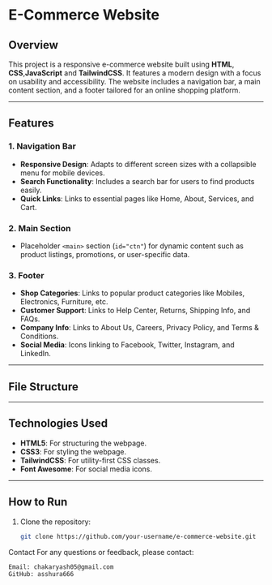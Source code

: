 # E-Commerce Website

## Overview
This project is a responsive e-commerce website built using **HTML**, **CSS**,**JavaScript** and **TailwindCSS**. It features a modern design with a focus on usability and accessibility. The website includes a navigation bar, a main content section, and a footer tailored for an online shopping platform.

---

## Features
### 1. Navigation Bar
- **Responsive Design**: Adapts to different screen sizes with a collapsible menu for mobile devices.
- **Search Functionality**: Includes a search bar for users to find products easily.
- **Quick Links**: Links to essential pages like Home, About, Services, and Cart.

### 2. Main Section
- Placeholder `<main>` section (`id="ctn"`) for dynamic content such as product listings, promotions, or user-specific data.

### 3. Footer
- **Shop Categories**: Links to popular product categories like Mobiles, Electronics, Furniture, etc.
- **Customer Support**: Links to Help Center, Returns, Shipping Info, and FAQs.
- **Company Info**: Links to About Us, Careers, Privacy Policy, and Terms & Conditions.
- **Social Media**: Icons linking to Facebook, Twitter, Instagram, and LinkedIn.

---

## File Structure

---

## Technologies Used
- **HTML5**: For structuring the webpage.
- **CSS3**: For styling the webpage.
- **TailwindCSS**: For utility-first CSS classes.
- **Font Awesome**: For social media icons.

---

## How to Run
1. Clone the repository:
   ```bash
   git clone https://github.com/your-username/e-commerce-website.git

Contact
For any questions or feedback, please contact:

```bash
Email: chakaryash05@gmail.com
GitHub: asshura666

